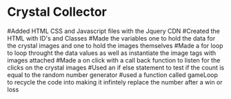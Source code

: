 # Crystal Collector

#Added HTML CSS and Javascript files with the Jquery CDN
#Created the HTML with ID's and Classes
#Made the variables one to hold the data for the crystal images and one to hold the images themselves
#Made a for loop to loop throught the data values as well as instantiate the image tags with images attached
#Made a on click with a call back function to listen for the clicks on the crystal images
#Used an if else statement to test if the count is equal to the random number generator 
#used a function called gameLoop to recycle the code into making it infintely replace the number after a win or loss
